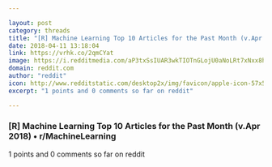 ```yaml
---

layout: post
category: threads
title: "[R] Machine Learning Top 10 Articles for the Past Month (v.Apr 2018)"
date: 2018-04-11 13:18:04
link: https://vrhk.co/2qmCYat
image: https://i.redditmedia.com/aP3txSsIUAR3wkTIOTnGLojU0aNoLRt7xNxx8h5a4zU.jpg?w=320&s=0d1a0eb8607a54812380040cbf12e502
domain: reddit.com
author: "reddit"
icon: http://www.redditstatic.com/desktop2x/img/favicon/apple-icon-57x57.png
excerpt: "1 points and 0 comments so far on reddit"

---
```


### [R] Machine Learning Top 10 Articles for the Past Month (v.Apr 2018) • r/MachineLearning

1 points and 0 comments so far on reddit